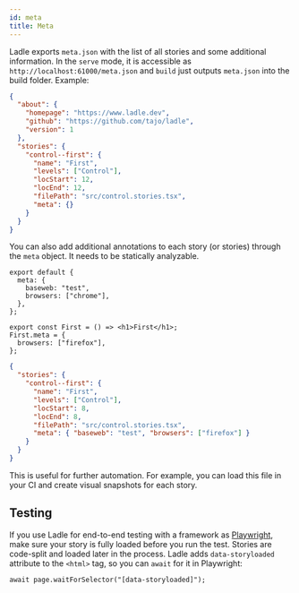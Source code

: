 ```yaml
---
id: meta
title: Meta
---
```


Ladle exports `meta.json` with the list of all stories and some additional information. In the `serve` mode, it is accessible as `http://localhost:61000/meta.json` and `build` just outputs `meta.json` into the build folder. Example:

```json title="meta.json"
{
  "about": {
    "homepage": "https://www.ladle.dev",
    "github": "https://github.com/tajo/ladle",
    "version": 1
  },
  "stories": {
    "control--first": {
      "name": "First",
      "levels": ["Control"],
      "locStart": 12,
      "locEnd": 12,
      "filePath": "src/control.stories.tsx",
      "meta": {}
    }
  }
}
```

You can also add additional annotations to each story (or stories) through the `meta` object. It needs to be statically analyzable.

```tsx title="control.stories.tsx"
export default {
  meta: {
    baseweb: "test",
    browsers: ["chrome"],
  },
};

export const First = () => <h1>First</h1>;
First.meta = {
  browsers: ["firefox"],
};
```

```json title="meta.json"
{
  "stories": {
    "control--first": {
      "name": "First",
      "levels": ["Control"],
      "locStart": 8,
      "locEnd": 8,
      "filePath": "src/control.stories.tsx",
      "meta": { "baseweb": "test", "browsers": ["firefox"] }
    }
  }
}
```

This is useful for further automation. For example, you can load this file in your CI and create visual snapshots for each story.

## Testing

If you use Ladle for end-to-end testing with a framework as [Playwright](https://playwright.dev/), make sure your story is fully loaded before you run the test. Stories are code-split and loaded later in the process. Ladle adds `data-storyloaded` attribute to the `<html>` tag, so you can `await` for it in Playwright:

```tsx
await page.waitForSelector("[data-storyloaded]");
```
